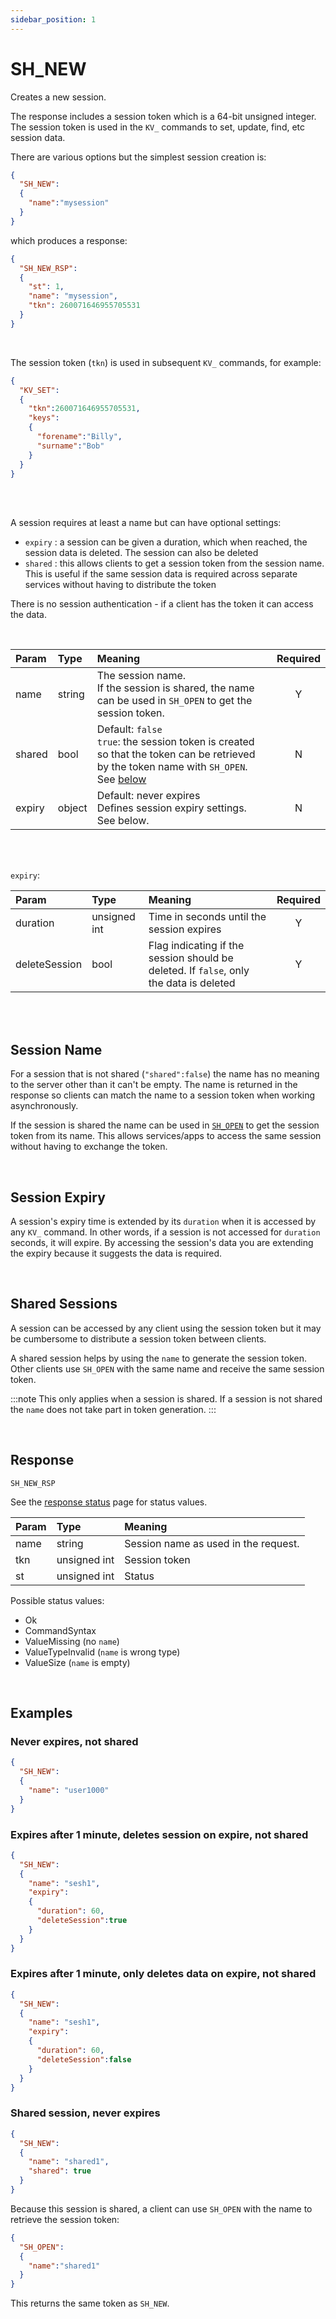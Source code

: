 ```yaml
---
sidebar_position: 1
---
```


# SH_NEW
Creates a new session.

The response includes a session token which is a 64-bit unsigned integer. The session token is used in the `KV_` commands to set, update, find, etc session data.

There are various options but the simplest session creation is:

```json title="Create a session that never expires"
{
  "SH_NEW":
  {
    "name":"mysession"
  }
}
```

which produces a response:

```json title="The name used in the request is included in the response with the token"
{
  "SH_NEW_RSP":
  {
    "st": 1,
    "name": "mysession",
    "tkn": 260071646955705531
  }
}
```

<br/>

The session token (`tkn`) is used in subsequent `KV_` commands, for example:

```json
{
  "KV_SET":
  {
    "tkn":260071646955705531,
    "keys":
    {
      "forename":"Billy",
      "surname":"Bob"
    }
  }
}
```
<br/>
<br/>


A session requires at least a name but can have optional settings:

- `expiry` : a session can be given a duration, which when reached, the session data is deleted. The session can also be deleted
- `shared` : this allows clients to get a session token from the session name. This is useful if the same session data is required across separate services without having to distribute the token

There is no session authentication - if a client has the token it can access the data.

<br/>

|Param|Type|Meaning|Required|
|:---|:---|:---|:---:|
|name|string|The session name.<br/> If the session is shared, the name can be used in `SH_OPEN` to get the session token. |Y|
|shared|bool|Default: `false`<br/> `true`: the session token is created so that the token can be retrieved by the token name with `SH_OPEN`. See [below](#shared-sessions)|N|
|expiry|object|Default: never expires <br/>Defines session expiry settings. See below.|N|

<br/>
<br/>

`expiry`:

|Param|Type|Meaning|Required|
|:---|:---|:---|:---:|
|duration| unsigned int|Time in seconds until the session expires |Y|
|deleteSession| bool|Flag indicating if the session should be deleted. If `false`, only the data is deleted|Y|

<br/>
<br/>

## Session Name
For a session that is not shared (`"shared":false`) the name has no meaning to the server other than it can't be empty. The name is returned in the response so clients can match the name to a session token when working asynchronously.

If the session is shared the name can be used in [`SH_OPEN`](./sh-open.md) to get the session token from its name. This allows services/apps to access the same session without having to exchange the token.

<br/>

## Session Expiry
A session's expiry time is extended by its `duration` when it is accessed by any `KV_` command. In other words, if a session is not accessed for `duration` seconds, it will expire. By accessing the session's data you are extending the expiry because it suggests the data is required.

<br/>

## Shared Sessions
A session can be accessed by any client using the session token but it may be cumbersome to distribute a session token between clients.

A shared session helps by using the `name` to generate the session token. Other clients use `SH_OPEN` with the same name and receive the same session token.

:::note
This only applies when a session is shared. If a session is not shared the `name` does not take part in token generation.
:::

<br/>

## Response

`SH_NEW_RSP`

See the [response status](./../Statuses) page for status values.


|Param|Type|Meaning|
|:---|:---|:---|
|name|string|Session name as used in the request.|
|tkn|unsigned int|Session token|
|st|unsigned int|Status|

Possible status values:

- Ok
- CommandSyntax
- ValueMissing (no `name`)
- ValueTypeInvalid (`name` is wrong type)
- ValueSize (`name` is empty)

<br/>

## Examples

### Never expires, not shared

```json
{
  "SH_NEW":
  {
    "name": "user1000"
  }
}
```

### Expires after 1 minute, deletes session on expire, not shared

```json
{
  "SH_NEW":
  {
    "name": "sesh1",
    "expiry":
    {
      "duration": 60,
      "deleteSession":true
    }
  }
}
```

### Expires after 1 minute, only deletes data on expire, not shared

```json
{
  "SH_NEW":
  {
    "name": "sesh1",
    "expiry":
    {
      "duration": 60,
      "deleteSession":false
    }
  }
}
```

### Shared session, never expires

```json
{
  "SH_NEW":
  {
    "name": "shared1",
    "shared": true
  }
}
```

Because this session is shared, a client can use `SH_OPEN` with the name to retrieve the session token:

```json
{
  "SH_OPEN":
  {
    "name":"shared1"
  }
}
```

This returns the same token as `SH_NEW`.

